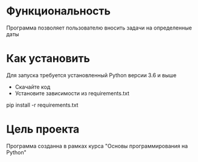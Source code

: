 # **Функциональность**
Программа позволяет пользователю вносить задачи на определенные даты

# **Как установить**
Для запуска требуется установленный Python версии 3.6 и выше
* Скачайте код
* Установите зависимости из requirements.txt

 pip install -r requirements.txt

# **Цель проекта**
Программа созданна в рамках курса "Основы программирования на Python"
